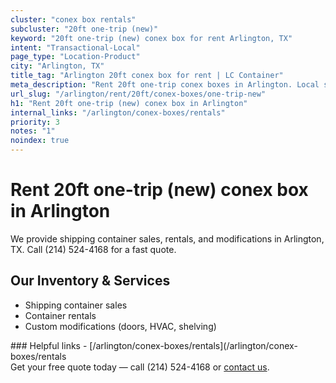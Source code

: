 ```yaml
---
cluster: "conex box rentals"
subcluster: "20ft one-trip (new)"
keyword: "20ft one-trip (new) conex box for rent Arlington, TX"
intent: "Transactional-Local"
page_type: "Location-Product"
city: "Arlington, TX"
title_tag: "Arlington 20ft conex box for rent | LC Container"
meta_description: "Rent 20ft one-trip conex boxes in Arlington. Local since 2003. Flexible rental terms. Same-week delivery available. Get your free quote — call (214) 524-4168..."
url_slug: "/arlington/rent/20ft/conex-boxes/one-trip-new"
h1: "Rent 20ft one-trip (new) conex box in Arlington"
internal_links: "/arlington/conex-boxes/rentals"
priority: 3
notes: "1"
noindex: true
---
```


# Rent 20ft one-trip (new) conex box in Arlington

We provide shipping container sales, rentals, and modifications in Arlington, TX. Call (214) 524-4168 for a fast quote.

## Our Inventory & Services
- Shipping container sales
- Container rentals
- Custom modifications (doors, HVAC, shelving)

<div data-section="internal-links">
### Helpful links
- [/arlington/conex-boxes/rentals](/arlington/conex-boxes/rentals
</div>

<div data-section="cta">
Get your free quote today — call (214) 524-4168 or <a href="/contact">contact us</a>.
</div>

<script type="application/ld+json">{"@context":"https://schema.org","@type":"FAQPage","mainEntity":[{"@type":"Question","name":"How much does delivery cost in Arlington, TX?","acceptedAnswer":{"@type":"Answer","text":"Delivery costs vary by distance and container size. Most deliveries in Arlington, TX range from $150-$300. Call (214) 524-4168 for an exact quote based on your specific location."}},{"@type":"Question","name":"Do you offer financing or payment plans?","acceptedAnswer":{"@type":"Answer","text":"We accept major credit cards, checks, and can discuss commercial terms for bulk purchases. Call (214) 524-4168 to discuss options."}},{"@type":"Question","name":"Can you customize containers in Arlington, TX?","acceptedAnswer":{"@type":"Answer","text":"Yes — we perform modifications like doors, HVAC, insulation, and shelving. Request a custom quote at (214) 524-4168 or via our contact form."}}]}</script>
